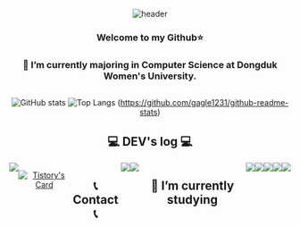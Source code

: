 


<div align="center">
  
  ![header](https://capsule-render.vercel.app/api?type=wave&color=auto&height=300&section=header&text=Ga%20Eun's%20Github!&fontSize=100&animation=fadeIn&fontAlign=50)

### Welcome to my Github:star:  

### 🔭 I’m currently majoring in Computer Science at Dongduk Women's University.

  ##
![GitHub stats](https://github-readme-stats.vercel.app/api?username=gagle1231&show_icons=true&theme=radical)
![Top Langs](https://github-readme-stats.vercel.app/api/top-langs/?username=gagle1231) (https://github.com/gagle1231/github-readme-stats)
  



## 💻 DEV's log 💻
<div style="display:flex; flex-direction:row;">
    <a href="https://cochun-diary.tistory.com/">
        <img src="https://img.shields.io/badge/Tistory-000000?style=for-the-badge&logo=Tistory&logoColor=white"> 
    </a>
  
  [![Tistory's Card](https://github-readme-tistory-card.vercel.app/api?name=cochun-diary&theme=santorini)](https://github.com/loosie/github-readme-tistory-card)


  ## 📞 Contact 📞
<div style="display:flex; flex-direction:row;">
    <a href="https://instagram.com/gagle_ling?igshid=ZGUzMzM3NWJiOQ==">
        <img src="https://img.shields.io/badge/Instagram-E4405F?style=for-the-badge&logo=Instagram&logoColor=white"> 
    </a>
    <a href="mailto:kke1374@gmail.com">
        <img src="https://img.shields.io/badge/Gmail-EA4335?style=for-the-badge&logo=Gmail&logoColor=white"> 
    </a>
  
  
## 🌱 I’m currently studying
  <div style="display:flex; flex-direction:row;">
    <img src="https://img.shields.io/badge/Spring Boot-6DB33F?style=for-the-badge&logo=spring boot&logoColor=white"> 
    <img src="https://img.shields.io/badge/linux-FCC624?style=for-the-badge&logo=linux&logoColor=black"> 
    <img src="https://img.shields.io/badge/salesforce-3e76AE?style=flat-square&logo=salesforce&logoColor=white"> 
    <img src="https://img.shields.io/badge/hadoop-7F52FF?style=flat-square&logo=hadoop&logoColor=white">
    <img src="https://img.shields.io/badge/python-3776AB?style=flat-square&logo=python&logoColor=white"> 
</div><br>
</div>  
  
</div><br>
    
